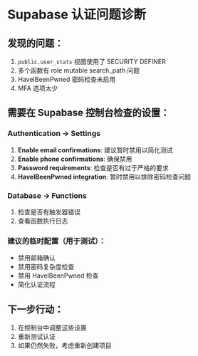 # Supabase 认证问题诊断

## 发现的问题：
1. `public.user_stats` 视图使用了 SECURITY DEFINER
2. 多个函数有 role mutable search_path 问题
3. HaveIBeenPwned 密码检查未启用
4. MFA 选项太少

## 需要在 Supabase 控制台检查的设置：

### Authentication → Settings
1. **Enable email confirmations**: 建议暂时禁用以简化测试
2. **Enable phone confirmations**: 确保禁用
3. **Password requirements**: 检查是否有过于严格的要求
4. **HaveIBeenPwned integration**: 暂时禁用以排除密码检查问题

### Database → Functions
1. 检查是否有触发器错误
2. 查看函数执行日志

### 建议的临时配置（用于测试）：
- 禁用邮箱确认
- 禁用密码复杂度检查
- 禁用 HaveIBeenPwned 检查
- 简化认证流程

## 下一步行动：
1. 在控制台中调整这些设置
2. 重新测试认证
3. 如果仍然失败，考虑重新创建项目
